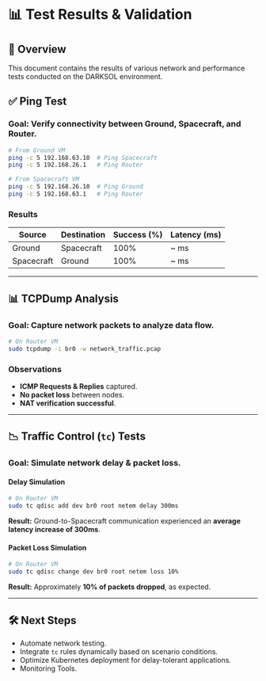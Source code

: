 # 📊 Test Results & Validation

## **📌 Overview**
This document contains the results of various network and performance tests conducted on the DARKSOL environment.

## **✅ Ping Test**
### **Goal**: Verify connectivity between Ground, Spacecraft, and Router.

```bash
# From Ground VM
ping -c 5 192.168.63.10  # Ping Spacecraft
ping -c 5 192.168.26.1   # Ping Router

# From Spacecraft VM
ping -c 5 192.168.26.10  # Ping Ground
ping -c 5 192.168.63.1   # Ping Router
```

### **Results**
| Source  | Destination | Success (%) | Latency (ms) |
|---------|------------|-------------|--------------|
| Ground  | Spacecraft | 100%        | ~ ms       |
| Spacecraft | Ground | 100%        | ~ ms       |

---

## **📊 TCPDump Analysis**
### **Goal**: Capture network packets to analyze data flow.
```bash
# On Router VM
sudo tcpdump -i br0 -w network_traffic.pcap
```

### **Observations**
- **ICMP Requests & Replies** captured.
- **No packet loss** between nodes.
- **NAT verification successful**.

---

## **📉 Traffic Control (`tc`) Tests**
### **Goal**: Simulate network delay & packet loss.

#### **Delay Simulation**
```bash
# On Router VM
sudo tc qdisc add dev br0 root netem delay 300ms
```
**Result:** Ground-to-Spacecraft communication experienced an **average latency increase of 300ms**.

#### **Packet Loss Simulation**
```bash
# On Router VM
sudo tc qdisc change dev br0 root netem loss 10%
```
**Result:** Approximately **10% of packets dropped**, as expected.

---

## **🛠 Next Steps**
- Automate network testing.
- Integrate `tc` rules dynamically based on scenario conditions.
- Optimize Kubernetes deployment for delay-tolerant applications.
- Monitoring Tools.

